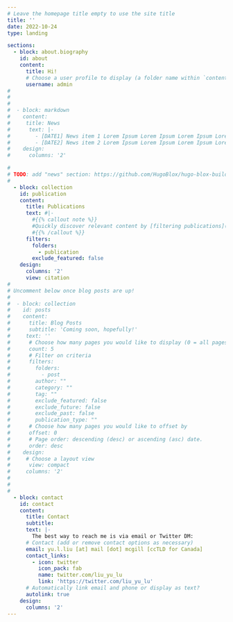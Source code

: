 ```yaml
---
# Leave the homepage title empty to use the site title
title: ''
date: 2022-10-24
type: landing

sections:
  - block: about.biography
    id: about
    content:
      title: Hi!
      # Choose a user profile to display (a folder name within `content/authors/`)
      username: admin
#
#
#
#  - block: markdown
#    content:
#     title: News
#      text: |-
#        - [DATE1] News item 1 Lorem Ipsum Lorem Ipsum Lorem Ipsum Lorem Ipsum Lorem Ipsum
#        - [DATE2] News item 2 Lorem Ipsum Lorem Ipsum Lorem Ipsum Lorem Ipsum Lorem Ipsum
#    design:
#      columns: '2'

#    
# TODO: add "news" section: https://github.com/HugoBlox/hugo-blox-builder/issues/1677
#
  - block: collection
    id: publication
    content:
      title: Publications
      text: #|-
        #{{% callout note %}}
        #Quickly discover relevant content by [filtering publications](./publication/).
        #{{% /callout %}}
      filters:
        folders:
          - publication
        exclude_featured: false
    design:
      columns: '2'
      view: citation
#
# Uncomment below once blog posts are up!
#
#  - block: collection
#    id: posts
#    content:
#      title: Blog Posts
#      subtitle: 'Coming soon, hopefully!'
#     text: ''
#      # Choose how many pages you would like to display (0 = all pages)
#      count: 5
#      # Filter on criteria
#      filters:
#        folders:
#          - post
#        author: ""
#        category: ""
#        tag: ""
#        exclude_featured: false
#        exclude_future: false
#        exclude_past: false
#        publication_type: ""
#      # Choose how many pages you would like to offset by
#      offset: 0
#      # Page order: descending (desc) or ascending (asc) date.
#      order: desc
#    design:
#     # Choose a layout view
#      view: compact
#     columns: '2'
#
#
#
  - block: contact
    id: contact
    content:
      title: Contact
      subtitle:
      text: |-
        The best way to reach me is via email or Twitter DM: 
      # Contact (add or remove contact options as necessary)
      email: yu.l.liu [at] mail [dot] mcgill [ccTLD for Canada]
      contact_links:
        - icon: twitter
          icon_pack: fab
          name: twitter.com/liu_yu_lu
          link: 'https://twitter.com/liu_yu_lu'
      # Automatically link email and phone or display as text?
      autolink: true
    design:
      columns: '2'
---
```

